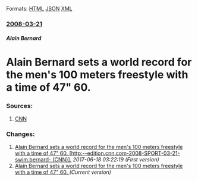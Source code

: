 
Formats: [HTML](/news/2008/03/21/alain-bernard-sets-a-world-record-for-the-men-s-100-meters-freestyle-with-a-time-of-47-60.html)  [JSON](/news/2008/03/21/alain-bernard-sets-a-world-record-for-the-men-s-100-meters-freestyle-with-a-time-of-47-60.json)  [XML](/news/2008/03/21/alain-bernard-sets-a-world-record-for-the-men-s-100-meters-freestyle-with-a-time-of-47-60.xml)  

### [2008-03-21](/news/2008/03/21/index.md)

##### Alain Bernard
#  Alain Bernard sets a world record for the men's 100 meters freestyle with a time of 47" 60. 




### Sources:

1. [CNN](http://edition.cnn.com/2008/SPORT/03/21/swim.bernard/)

### Changes:

1. [ Alain Bernard sets a world record for the men's 100 meters freestyle with a time of 47" 60. [http:--edition.cnn.com-2008-SPORT-03-21-swim.bernard- (CNN)].](/news/2008/03/21/alain-bernard-sets-a-world-record-for-the-men-s-100-meters-freestyle-with-a-time-of-47-60-http-edition-cnn-com-2008-sport-03-21-swim-b.md) _2017-06-18 03:22:19 (First version)_
1. [ Alain Bernard sets a world record for the men's 100 meters freestyle with a time of 47" 60. ](/news/2008/03/21/alain-bernard-sets-a-world-record-for-the-men-s-100-meters-freestyle-with-a-time-of-47-60.md) _(Current version)_
